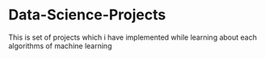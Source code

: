 # Data-Science-Projects
This is set of projects which i have implemented while learning about each algorithms of machine learning
